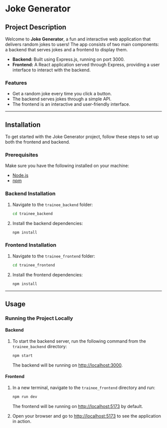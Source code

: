 # Joke Generator

## Project Description

Welcome to **Joke Generator**, a fun and interactive web application that delivers random jokes to users! The app consists of two main components: a backend that serves jokes and a frontend to display them.

- **Backend:** Built using Express.js, running on port 3000.
- **Frontend:** A React application served through Express, providing a user interface to interact with the backend.

### Features

- Get a random joke every time you click a button.
- The backend serves jokes through a simple API.
- The frontend is an interactive and user-friendly interface.

---

## Installation

To get started with the Joke Generator project, follow these steps to set up both the frontend and backend.

### Prerequisites

Make sure you have the following installed on your machine:
- [Node.js](https://nodejs.org/)
- [npm](https://www.npmjs.com/)

### Backend Installation

1. Navigate to the `trainee_backend` folder:
    ```bash
    cd trainee_backend
    ```

2. Install the backend dependencies:
    ```bash
    npm install
    ```

### Frontend Installation

1. Navigate to the `trainee_frontend` folder:
    ```bash
    cd trainee_frontend
    ```

2. Install the frontend dependencies:
    ```bash
    npm install
    ```

---

## Usage

### Running the Project Locally

#### Backend

1. To start the backend server, run the following command from the `trainee_backend` directory:
    ```bash
    npm start
    ```
    The backend will be running on [http://localhost:3000](http://localhost:3000).

#### Frontend

1. In a new terminal, navigate to the `trainee_frontend` directory and run:
    ```bash
    npm run dev
    ```
    The frontend will be running on [http://localhost:5173](http://localhost:5173) by default.

2. Open your browser and go to [http://localhost:5173](http://localhost:5173) to see the application in action.
